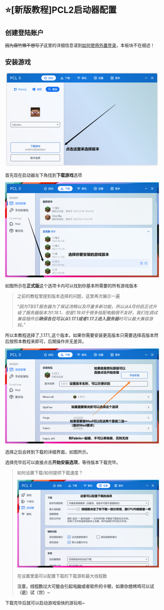 # ⭐\[新版教程]PCL2启动器配置

## 创建登陆账户

~~因为腐竹懒不想写了~~这里的详细信息请到[如何使用外置登录](https://doc.tbstmc.xyz/#/%E6%95%99%E7%A8%8B/%E9%85%8D%E7%BD%AE/TBST%E4%B8%93%E5%B1%9E-%E7%94%B5%E8%84%91%E7%89%88%E5%A4%96%E7%BD%AE%E7%99%BB%E5%BD%95%E6%95%99%E7%A8%8B)，本板块不在细述！

## 安装游戏

![image-20220509135053098](image-20220509135053098.png)

首先现在启动器左下角找到**下载游戏**选项

![image-20220509135301982](image-20220509135301982.png)

如图所示在**正式版**这个选项卡内可以找到你基本所需要的所有游戏版本

> 之前的教程里提到版本选择的问题，这里再次展示一遍
>
> “_因为TBST服务器为了保证流畅以及尽量多新功能，所以从4月份启正式升级了服务器版本为1.18.1，但是1.18对于很多低配电脑很不友好，我们在调试兼容插件后**确保各位可以从1.17.1或者1.17.2进入服务器**时可以最大兼容游玩。_”

所以本教程选择了_1.17.1_这个版本，如果你需要安装更高版本只需要选择高版本然后按照本教程来即可，后期操作并无差异。

![image-20220509140053713](image-20220509140053713.png)

选择之后会转到下载的详细界面，如图所示。

选择完毕后可以直接点击**开始安装选项**，等待版本下载完毕。

> 如何设置下载/如何提供下载速度？
>
> <img src="image-20220509140525618.png" alt="image-20220509140525618" data-size="original">
>
> 在设置里面可以配置下载的下载源和最大线程数
>
> **注意，线程数过大可能会引起电脑或者软件的卡顿，如果你想烤鸡可以试（逝）试（世）\~**

下载完毕后就可以启动游戏愉快的游玩啦\~
